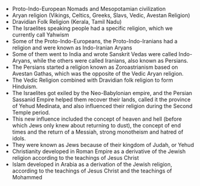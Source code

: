 - Proto-Indo-European Nomads and Mesopotamian civilization
- Aryan religion (Vikings, Celtics, Greeks, Slavs, Vedic, Avestan Religion)
- Dravidian Folk Religion (Kerala, Tamil Nadu)
- The Israelites speaking people had a specific religion, which we currently call Yahwism
- Some of the Proto-Indo-Europeans, the Proto-Indo-Iranians had a religion and were known as Indo-Iranian Aryans
- Some of them went to India and wrote Sanskrit Vedas were called Indo-Aryans, while the others were called Iranians, also known as Persians.
- The Persians started a religion known as Zoroastrianism based on Avestan Gathas, which was the opposite of the Vedic Aryan religion.
- The Vedic Religion combined with Dravidian folk religion to form Hinduism.
- The Israelites got exiled by the Neo-Babylonian empire, and the Persian Sassanid Empire helped them recover their lands, called it the province of Yehud Medinata, and also influenced their religion during the Second Temple period.
- This new influence included the concept of heaven and hell (before which Jews only knew about returning to dust), the concept of end times and the return of a Messiah, strong monotheism and hatred of idols.
- They were known as Jews because of their kingdom of Judah, or Yehud
- Christianity developed in Roman Empire as a derivative of the Jewish religion according to the teachings of Jesus Christ
- Islam developed in Arabia as a derivation of the Jewish religion, according to the teachings of Jesus Christ and the teachings of Mohammed